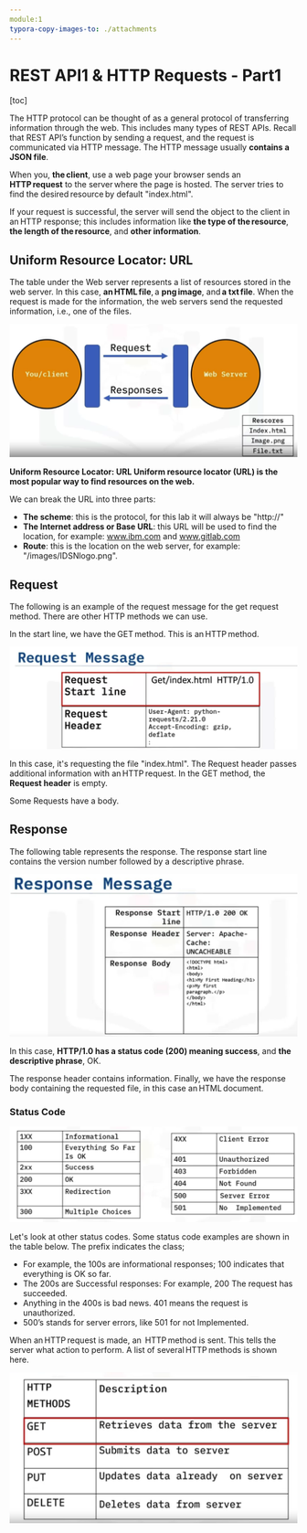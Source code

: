 ```yaml
---
module:1
typora-copy-images-to: ./attachments
---
```


# REST API1 & HTTP Requests - Part1

[toc]

The HTTP protocol can be thought of as a general protocol of transferring information through the web. This includes many types of REST APIs. Recall that REST API’s function by sending a request, and the request is communicated via HTTP message. The HTTP message usually **contains a JSON file**. 

When you, **the client**, use a web page your browser sends an  **HTTP request** to the server where the page is hosted. The server tries to find the desired resource by default "index.html".

If your request is successful, the server will send the object to the client in an HTTP response; this includes information like **the type of the resource**, **the length of the resource**, and **other information**. 

## Uniform Resource Locator: URL

The table under the Web server represents a list of resources stored in the web server. In this case, **an HTML file**, a **png image**, and **a txt file**. When the request is made for the information, the web servers send the requested information, i.e., one of the files.



![image-20230628192317308](https://raw.githubusercontent.com/RooNat/Myimages/main/2023/06/upgit_20230628_1687976598.png)

**Uniform Resource Locator: URL Uniform resource locator (URL) is the most popular way to find resources on the web.** 

We can break the URL into three parts:

- **The scheme**: this is the protocol, for this lab it will always be "http://"
- **The Internet address or Base URL**: this URL will be used to find the location, for example: www.ibm.com and www.gitlab.com
- **Route**: this is the location on the web server, for example: "/images/IDSNlogo.png".

## Request

The following is an example of the request message for the get request method. There are other HTTP methods we can use.

In the start line, we have the GET method. This is an HTTP method. 



![image-20230628233954733](https://raw.githubusercontent.com/RooNat/Myimages/main/2023/06/upgit_20230628_1687991996.png)



In this case, it's requesting the file "index.html". The Request header passes additional information with an HTTP request. In the GET method, the **Request header** is empty. 

Some Requests have a body.

## Response

The following table represents the response. The response start line contains the version number followed by a descriptive phrase. 

![image-20230628234321137](https://raw.githubusercontent.com/RooNat/Myimages/main/2023/06/upgit_20230628_1687992202.png)

In this case, **HTTP/1.0 has a status code (200) meaning success**, and **the descriptive phrase**, OK.  

The response header contains information. Finally, we have the response body containing the requested file, in this case an HTML document. 



### Status Code

![image-20230628234445272](https://raw.githubusercontent.com/RooNat/Myimages/main/2023/06/upgit_20230628_1687992287.png)

Let's look at other status codes. Some status code examples are shown in the table below. The prefix indicates the class; 

- For example, the 100s are informational responses; 100 indicates that everything is OK so far. 
- The 200s are Successful responses: For example,
  200 The request has succeeded. 
- Anything in the 400s is bad news. 401 means the request is unauthorized. 
- 500’s stands for server errors, like 501 for not Implemented. 



When an HTTP request is made, an  HTTP method
is sent. This tells the server what action to perform. A list of several HTTP methods is shown here. 

![image-20230628234713664](https://raw.githubusercontent.com/RooNat/Myimages/main/2023/06/upgit_20230628_1687992435.png)